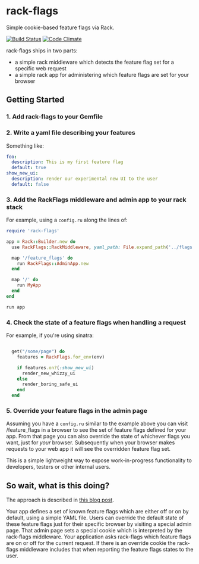 # rack-flags

Simple cookie-based feature flags via Rack. 

[![Build Status](https://travis-ci.org/moredip/rack-flags.png?branch=master)](https://travis-ci.org/moredip/rack-flags)
[![Code Climate](https://codeclimate.com/github/moredip/rack-flags.png)](https://codeclimate.com/github/moredip/rack-flags)

rack-flags ships in two parts:
- a simple rack middleware which detects the feature flag set for a specific web request
- a simple rack app for administering which feature flags are set for your browser

## Getting Started

### 1. Add rack-flags to your Gemfile

### 2. Write a yaml file describing your features

Something like:

```yaml 
foo: 
  description: This is my first feature flag
  default: true
show_new_ui: 
  description: render our experimental new UI to the user
  default: false
```

### 3. Add the RackFlags middleware and admin app to your rack stack

For example, using a `config.ru` along the lines of:

```ruby
require 'rack-flags'

app = Rack::Builder.new do
  use RackFlags::RackMiddleware, yaml_path: File.expand_path('../flags.yaml',__FILE__)

  map '/feature_flags' do
    run RackFlags::AdminApp.new
  end

  map '/' do 
    run MyApp
  end
end

run app
```

### 4. Check the state of a feature flags when handling a request

For example, if you're using sinatra:

```ruby

  get("/some/page") do
    features = RackFlags.for_env(env)

    if features.on?(:show_new_ui)
      render_new_whizzy_ui
    else
      render_boring_safe_ui
    end
  end
```

### 5. Override your feature flags in the admin page 

Assuming you have a `config.ru` similar to the example above you can visit /feature_flags in a browser to see the set of feature flags defined for your app. 
From that page you can also override the state of whichever flags you want, just for *your* browser.
Subsequently when your browser makes requests to your web app it will see the overridden feature flag set.

This is a simple lightweight way to expose work-in-progress functionality to developers, testers or other internal users.

## So wait, what is this doing?

The approach is described in [this blog post](http://blog.thepete.net/blog/2012/11/06/cookie-based-feature-flag-overrides/). 

Your app defines a set of known feature flags which are either off or on by default, using a simple YAML file. Users can override the default state of these feature flags just for their specific browser by visiting a special admin page. That admin page sets a special cookie which is interpreted by the rack-flags middleware. Your application asks rack-flags which feature flags are on or off for the current request. If there is an override cookie the rack-flags middleware includes that when reporting the feature flags states to the user.

